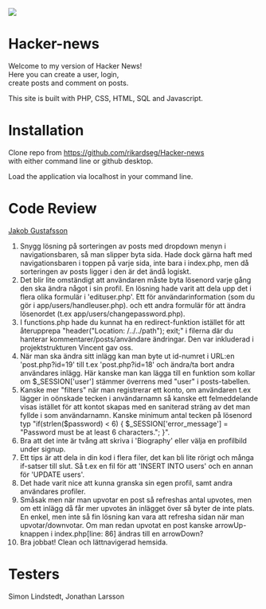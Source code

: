 ![](https://media.giphy.com/media/o0vwzuFwCGAFO/giphy.gif)

# Hacker-news

Welcome to my version of Hacker News! <br>
Here you can create a user, login, <br>
create posts and comment on posts. <br>

This site is built with PHP, CSS, HTML, SQL and Javascript.

# Installation

Clone repo from https://github.com/rikardseg/Hacker-news <br>
with either command line or github desktop.

Load the application via localhost in your command line.

# Code Review

[Jakob Gustafsson](https://github.com/gusjak)

1. Snygg lösning på sorteringen av posts med dropdown menyn i navigationsbaren, så man slipper byta sida. Hade dock gärna haft med navigationsbaren i toppen på varje sida, inte bara i index.php, men då sorteringen av posts ligger i den är det ändå logiskt.
2. Det blir lite omständigt att användaren måste byta lösenord varje gång den ska ändra något i sin profil. En lösning hade varit att dela upp det i flera olika formulär i 'edituser.php'. Ett för användarinformation (som du gör i app/users/handleuser.php). och ett andra formulär för att ändra lösenordet (t.ex app/users/changepassword.php).
3. I functions.php hade du kunnat ha en redirect-funktion istället för att återupprepa "header("Location: /../../path"); exit;" i filerna där du hanterar kommentarer/posts/användare ändringar. Den var inkluderad i projektstrukturen Vincent gav oss.
4. När man ska ändra sitt inlägg kan man byte ut id-numret i URL:en 'post.php?id=19' till t.ex 'post.php?id=18' och ändra/ta bort andra användares inlägg. Här kanske man kan lägga till en funktion som kollar om $\_SESSION['user'] stämmer överrens med "user" i posts-tabellen.
5. Kanske mer "filters" när man registrerar ett konto, om användaren t.ex lägger in oönskade tecken i användarnamn så kanske ett felmeddelande visas istället för att kontot skapas med en saniterad sträng av det man fyllde i som användarnamn. Kanske minimum antal tecken på lösenord typ "if(strlen($password) < 6) { $\_SESSION['error_message'] = "Password must be at least 6 characters."; }".
6. Bra att det inte är tvång att skriva i 'Biography' eller välja en profilbild under signup.
7. Ett tips är att dela in din kod i flera filer, det kan bli lite rörigt och många if-satser till slut. Så t.ex en fil för att 'INSERT INTO users' och en annan för 'UPDATE users'.
8. Det hade varit nice att kunna granska sin egen profil, samt andra användares profiler.
9. Småsak men när man upvotar en post så refreshas antal upvotes, men om ett inlägg då får mer upvotes än inlägget över så byter de inte plats. En enkel, men inte så fin lösning kan vara att refresha sidan när man upvotar/downvotar. Om man redan upvotat en post kanske arrowUp-knappen i index.php[line: 86] ändras till en arrowDown?
10. Bra jobbat! Clean och lättnavigerad hemsida.

# Testers

Simon Lindstedt, Jonathan Larsson
